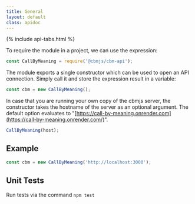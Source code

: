 ```yaml
---
title: General
layout: default
class: apidoc
---
```


{% include api-tabs.html %}

To require the module in a project, we can use the expression:

``` javascript
const CallByMeaning = require('@cbmjs/cbm-api');
```

The module exports a single constructor which can be used to open an API connection. Simply call it and store the expression result in a variable:

``` javascript
const cbm = new CallByMeaning();
```

In case that you are running your own copy of the cbmjs server, the constructor takes the hostname of the server as an optional argument. The default option evaluates to "[https://call-by-meaning.onrender.com](https://call-by-meaning.onrender.com/)".

``` javascript
CallByMeaning(host);
```

## Example

``` javascript
const cbm = new CallByMeaning('http://localhost:3000');
```

## Unit Tests

Run tests via the command `npm test`

